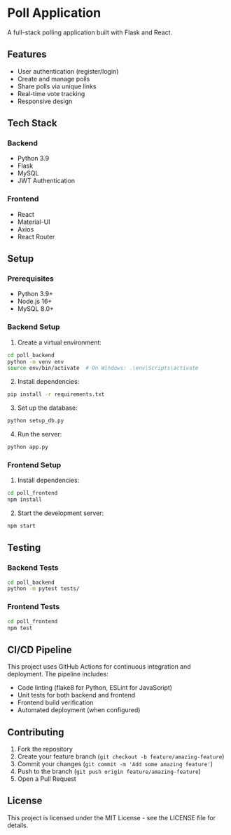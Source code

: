 # Poll Application

A full-stack polling application built with Flask and React.

## Features

- User authentication (register/login)
- Create and manage polls
- Share polls via unique links
- Real-time vote tracking
- Responsive design

## Tech Stack

### Backend
- Python 3.9
- Flask
- MySQL
- JWT Authentication

### Frontend
- React
- Material-UI
- Axios
- React Router

## Setup

### Prerequisites
- Python 3.9+
- Node.js 16+
- MySQL 8.0+

### Backend Setup
1. Create a virtual environment:
```bash
cd poll_backend
python -m venv env
source env/bin/activate  # On Windows: .\env\Scripts\activate
```

2. Install dependencies:
```bash
pip install -r requirements.txt
```

3. Set up the database:
```bash
python setup_db.py
```

4. Run the server:
```bash
python app.py
```

### Frontend Setup
1. Install dependencies:
```bash
cd poll_frontend
npm install
```

2. Start the development server:
```bash
npm start
```

## Testing

### Backend Tests
```bash
cd poll_backend
python -m pytest tests/
```

### Frontend Tests
```bash
cd poll_frontend
npm test
```

## CI/CD Pipeline

This project uses GitHub Actions for continuous integration and deployment. The pipeline includes:

- Code linting (flake8 for Python, ESLint for JavaScript)
- Unit tests for both backend and frontend
- Frontend build verification
- Automated deployment (when configured)

## Contributing

1. Fork the repository
2. Create your feature branch (`git checkout -b feature/amazing-feature`)
3. Commit your changes (`git commit -m 'Add some amazing feature'`)
4. Push to the branch (`git push origin feature/amazing-feature`)
5. Open a Pull Request

## License

This project is licensed under the MIT License - see the LICENSE file for details. 